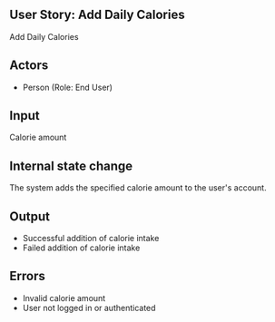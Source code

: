 ## User Story: Add Daily Calories
Add Daily Calories

## Actors
* Person (Role: End User)

## Input
Calorie amount

## Internal state change
The system adds the specified calorie amount to the user's account.

## Output
* Successful addition of calorie intake
* Failed addition of calorie intake

## Errors
* Invalid calorie amount
* User not logged in or authenticated